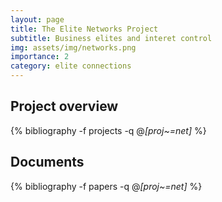 ```yaml
---
layout: page
title: The Elite Networks Project
subtitle: Business elites and interet control
img: assets/img/networks.png
importance: 2
category: elite connections
---
```


## Project overview

<div class="publications">

  {% bibliography -f projects -q @*[proj~=net]* %}

</div>

## Documents

<div class="publications">

  {% bibliography -f papers -q @*[proj~=net]* %}

</div>



